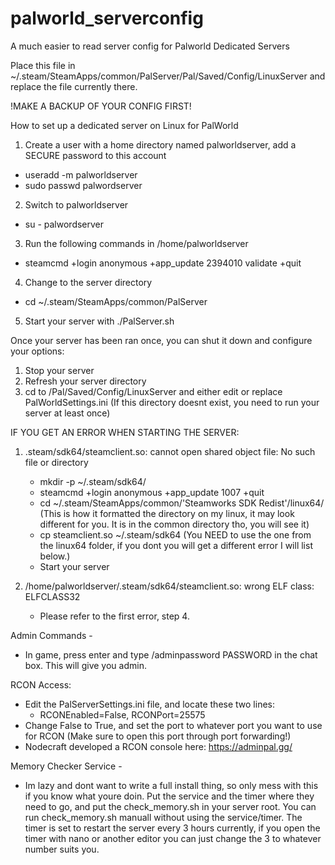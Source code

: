 # palworld_serverconfig
A much easier to read server config for Palworld Dedicated Servers

Place this file in ~/.steam/SteamApps/common/PalServer/Pal/Saved/Config/LinuxServer and replace the file currently there.

!MAKE A BACKUP OF YOUR CONFIG FIRST!

How to set up a dedicated server on Linux for PalWorld

1. Create a user with a home directory named palworldserver, add a SECURE password to this account
  - useradd -m palworldserver
  - sudo passwd palwordserver
2. Switch to palworldserver
  - su - palwordserver
3. Run the following commands in /home/palworldserver
  - steamcmd +login anonymous +app_update 2394010 validate +quit
4. Change to the server directory
  - cd ~/.steam/SteamApps/common/PalServer
5. Start your server with ./PalServer.sh

Once your server has been ran once, you can shut it down and configure your options:

1. Stop your server
2. Refresh your server directory
3. cd to /Pal/Saved/Config/LinuxServer and either edit or replace PalWorldSettings.ini (If this directory doesnt exist, you need to run your server at least once)

IF YOU GET AN ERROR WHEN STARTING THE SERVER:

1. .steam/sdk64/steamclient.so: cannot open shared object file: No such file or directory
    - mkdir -p ~/.steam/sdk64/
    - steamcmd +login anonymous +app_update 1007 +quit
    - cd ~/.steam/SteamApps/common/'Steamworks SDK Redist'/linux64/ (This is how it formatted the directory on my linux, it may look different for you. It is in the common directory tho, you  will see it)
    - cp steamclient.so ~/.steam/sdk64 (You NEED to use the one from the linux64 folder, if you dont you will get a different error I will list below.)
    - Start your server

2. /home/palworldserver/.steam/sdk64/steamclient.so: wrong ELF class: ELFCLASS32
    - Please refer to the first error, step 4.
  
Admin Commands -
  - In game, press enter and type /adminpassword PASSWORD in the chat box. This will give you admin.

RCON Access:
  - Edit the PalServerSettings.ini file, and locate these two lines:
    - RCONEnabled=False,
      RCONPort=25575
  - Change False to True, and set the port to whatever port you want to use for RCON (Make sure to open this port through port forwarding!)
  - Nodecraft developed a RCON console here: https://adminpal.gg/


Memory Checker Service -
  - Im lazy and dont want to write a full install thing, so only mess with this if you know what youre doin. Put the service and the timer where they need to go, and put the check_memory.sh in your server root. You can run check_memory.sh manuall without using the service/timer. The timer is set to restart the server every 3 hours currently, if you open the timer with nano or another editor you can just change the 3 to whatever number suits you.

